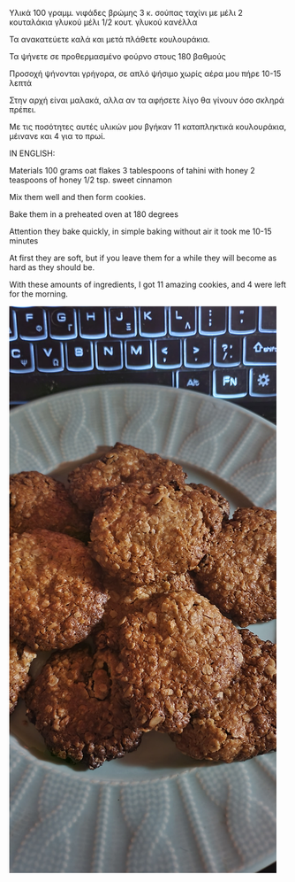 Υλικά
100 γραμμ. νιφάδες βρώμης
3 κ. σούπας ταχίνι με μέλι
2 κουταλάκια γλυκού μέλι 
1/2 κουτ. γλυκού κανέλλα

Τα ανακατεύετε καλά και μετά πλάθετε κουλουράκια.

Τα ψήνετε σε προθερμασμένο φούρνο στους 180 βαθμούς

Προσοχή ψήνονται γρήγορα, σε απλό ψήσιμο χωρίς αέρα μου πήρε 10-15 λεπτά

Στην αρχή είναι μαλακά, αλλα αν τα αφήσετε λίγο θα γίνουν όσο σκληρά πρέπει.

Με τις ποσότητες αυτές υλικών μου βγήκαν 11 καταπληκτικά κουλουράκια, μέινανε και 4 για το πρωί.

IN ENGLISH:

Materials
100 grams oat flakes
3 tablespoons of tahini with honey
2 teaspoons of honey
1/2 tsp. sweet cinnamon

Mix them well and then form cookies.

Bake them in a preheated oven at 180 degrees

Attention they bake quickly, in simple baking without air it took me 10-15 minutes

At first they are soft, but if you leave them for a while they will become as hard as they should be.

With these amounts of ingredients, I got 11 amazing cookies, and 4 were left for the morning.

![Τα υπέροχα κουλουράκια βρώμης](https://github.com/netplayer/oatcookies/blob/main/20240428_001707.jpg)

